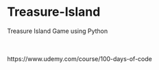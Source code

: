 # Treasure-Island
Treasure Island Game using Python


<br>
<br>
https://www.udemy.com/course/100-days-of-code

